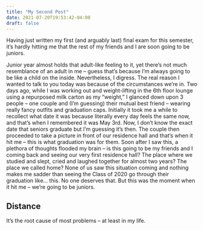 ```yaml
---
title: "My Second Post"
date: 2021-07-20T19:53:42-04:00
draft: false
---
```


Having just written my first (and arguably last) final exam for this semester, it’s hardly hitting me that the rest of my friends and I are soon going to be juniors.

Junior year almost holds that adult-like feeling to it, yet there’s not much resemblance of an adult in me – guess that’s because I’m always going to be like a child on the inside. Nevertheless, I digress. The real reason I wanted to talk to you today was because of the circumstances we’re in. Two days ago, while I was working out and weight-lifting in the 6th floor lounge using a repurposed milk carton as my “weight,” I glanced down upon 3 people – one couple and (I’m guessing) their mutual best friend – wearing really fancy outfits and graduation caps. Initially it took me a while to recollect what date it was because literally every day feels the same now, and that’s when I remembered it was May 3rd. Now, I don’t know the exact date that seniors graduate but I’m guessing it’s then. The couple then proceeded to take a picture in front of our residence hall and that’s when it hit me – this is what graduation was for them. Soon after I saw this, a plethora of thoughts flooded my brain – is this going to be my friends and I coming back and seeing our very first residence hall? The place where we studied and slept, cried and laughed together for almost two years? The place we called home? None of us saw this situation coming and nothing makes me sadder than seeing the Class of 2020 go through their graduation like… this. No one deserves that. But this was the moment when it hit me – we’re going to be juniors.

## Distance
It’s the root cause of most problems – at least in my life.


